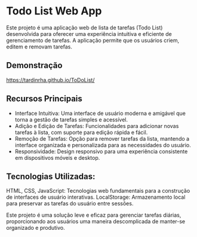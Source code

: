 # Todo List Web App

Este projeto é uma aplicação web de lista de tarefas (Todo List) desenvolvida para oferecer uma experiência intuitiva e eficiente de gerenciamento de tarefas.
A aplicação permite que os usuários criem, editem e removam tarefas.

## Demonstração

https://tardinrha.github.io/ToDoList/

## Recursos Principais

- Interface Intuitiva: Uma interface de usuário moderna e amigável que torna a gestão de tarefas simples e acessível.
- Adição e Edição de Tarefas: Funcionalidades para adicionar novas tarefas à lista, com suporte para edição rápida e fácil.
- Remoção de Tarefas: Opção para remover tarefas da lista, mantendo a interface organizada e personalizada para as necessidades do usuário.
- Responsividade: Design responsivo para uma experiência consistente em dispositivos móveis e desktop.

## Tecnologias Utilizadas:

HTML, CSS, JavaScript: Tecnologias web fundamentais para a construção de interfaces de usuário interativas.
LocalStorage: Armazenamento local para preservar as tarefas do usuário entre sessões.


Este projeto é uma solução leve e eficaz para gerenciar tarefas diárias, proporcionando aos usuários uma maneira descomplicada de manter-se organizado e produtivo.

